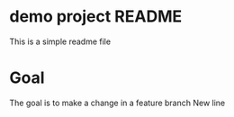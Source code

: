 # demo project README

This is a simple readme file

# Goal

The goal is to make a change in a feature branch
New line
